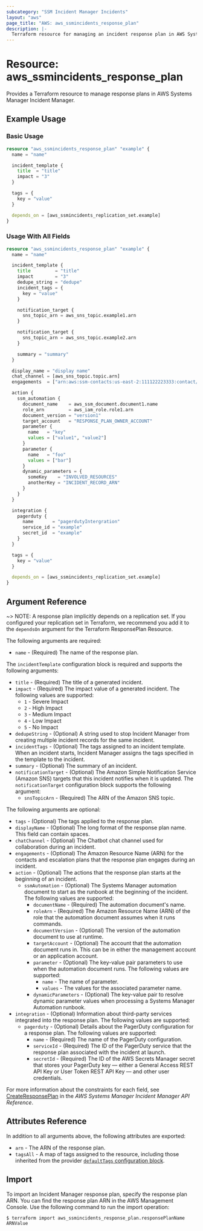 ```yaml
---
subcategory: "SSM Incident Manager Incidents"
layout: "aws"
page_title: "AWS: aws_ssmincidents_response_plan"
description: |-
  Terraform resource for managing an incident response plan in AWS Systems Manager Incident Manager.
---
```


# Resource: aws_ssmincidents_response_plan

Provides a Terraform resource to manage response plans in AWS Systems Manager Incident Manager.

## Example Usage

### Basic Usage

```terraform
resource "aws_ssmincidents_response_plan" "example" {
  name = "name"

  incident_template {
    title  = "title"
    impact = "3"
  }

  tags = {
    key = "value"
  }

  depends_on = [aws_ssmincidents_replication_set.example]
}

```

### Usage With All Fields

```terraform
resource "aws_ssmincidents_response_plan" "example" {
  name = "name"

  incident_template {
    title         = "title"
    impact        = "3"
    dedupe_string = "dedupe"
    incident_tags = {
      key = "value"
    }

    notification_target {
      sns_topic_arn = aws_sns_topic.example1.arn
    }

    notification_target {
      sns_topic_arn = aws_sns_topic.example2.arn
    }

    summary = "summary"
  }

  display_name = "display name"
  chat_channel = [aws_sns_topic.topic.arn]
  engagements  = ["arn:aws:ssm-contacts:us-east-2:111122223333:contact/test1"]

  action {
    ssm_automation {
      document_name    = aws_ssm_document.document1.name
      role_arn         = aws_iam_role.role1.arn
      document_version = "version1"
      target_account   = "RESPONSE_PLAN_OWNER_ACCOUNT"
      parameter {
        name   = "key"
        values = ["value1", "value2"]
      }
      parameter {
        name   = "foo"
        values = ["bar"]
      }
      dynamic_parameters = {
        someKey    = "INVOLVED_RESOURCES"
        anotherKey = "INCIDENT_RECORD_ARN"
      }
    }
  }

  integration {
    pagerduty {
      name       = "pagerdutyIntergration"
      service_id = "example"
      secret_id  = "example"
    }
  }

  tags = {
    key = "value"
  }

  depends_on = [aws_ssmincidents_replication_set.example]
}

```

## Argument Reference

~> NOTE: A response plan implicitly depends on a replication set. If you configured your replication set in Terraform,
we recommend you add it to the `dependsOn` argument for the Terraform ResponsePlan Resource.

The following arguments are required:

* `name` - (Required) The name of the response plan.

The `incidentTemplate` configuration block is required and supports the following arguments:

* `title` - (Required) The title of a generated incident.
* `impact` - (Required) The impact value of a generated incident. The following values are supported:
    * `1` - Severe Impact
    * `2` - High Impact
    * `3` - Medium Impact
    * `4` - Low Impact
    * `5` - No Impact
* `dedupeString` - (Optional) A string used to stop Incident Manager from creating multiple incident records for the same incident.
* `incidentTags` - (Optional) The tags assigned to an incident template. When an incident starts, Incident Manager assigns the tags specified in the template to the incident.
* `summary` - (Optional) The summary of an incident.
* `notificationTarget` - (Optional) The Amazon Simple Notification Service (Amazon SNS) targets that this incident notifies when it is updated. The `notificationTarget` configuration block supports the following argument:
    * `snsTopicArn` - (Required) The ARN of the Amazon SNS topic.

The following arguments are optional:

* `tags` - (Optional) The tags applied to the response plan.
* `displayName` - (Optional) The long format of the response plan name. This field can contain spaces.
* `chatChannel` - (Optional) The Chatbot chat channel used for collaboration during an incident.
* `engagements` - (Optional) The Amazon Resource Name (ARN) for the contacts and escalation plans that the response plan engages during an incident.
* `action` - (Optional) The actions that the response plan starts at the beginning of an incident.
    * `ssmAutomation` - (Optional) The Systems Manager automation document to start as the runbook at the beginning of the incident. The following values are supported:
        * `documentName` - (Required) The automation document's name.
        * `roleArn` - (Required) The Amazon Resource Name (ARN) of the role that the automation document assumes when it runs commands.
        * `documentVersion` - (Optional) The version of the automation document to use at runtime.
        * `targetAccount` -  (Optional) The account that the automation document runs in. This can be in either the management account or an application account.
        * `parameter` - (Optional) The key-value pair parameters to use when the automation document runs. The following values are supported:
            * `name` - The name of parameter.
            * `values` - The values for the associated parameter name.
        * `dynamicParameters` - (Optional) The key-value pair to resolve dynamic parameter values when processing a Systems Manager Automation runbook.
* `integration` - (Optional) Information about third-party services integrated into the response plan. The following values are supported:
    * `pagerduty` - (Optional) Details about the PagerDuty configuration for a response plan. The following values are supported:
        * `name` - (Required) The name of the PagerDuty configuration.
        * `serviceId` - (Required) The ID of the PagerDuty service that the response plan associated with the incident at launch.
        * `secretId` - (Required) The ID of the AWS Secrets Manager secret that stores your PagerDuty key &mdash; either a General Access REST API Key or User Token REST API Key &mdash; and other user credentials.

For more information about the constraints for each field, see [CreateResponsePlan](https://docs.aws.amazon.com/incident-manager/latest/APIReference/API_CreateResponsePlan.html) in the *AWS Systems Manager Incident Manager API Reference*.
  
## Attributes Reference

In addition to all arguments above, the following attributes are exported:

* `arn` - The ARN of the response plan.
* `tagsAll` - A map of tags assigned to the resource, including those inherited from the provider [`defaultTags` configuration block](https://registry.terraform.io/providers/hashicorp/aws/latest/docs#default_tags-configuration-block).

## Import

To import an Incident Manager response plan, specify the response plan ARN. You can find the response plan ARN in the AWS Management Console. Use the following command to run the import operation:

```
$ terraform import aws_ssmincidents_response_plan.responsePlanName ARNValue
```

<!-- cache-key: cdktf-0.17.0-pre.15 input-dc01397c17ba5d69cebf1c33a7279e3330aaa574ab67f4e1b2e689e073af8e6e -->